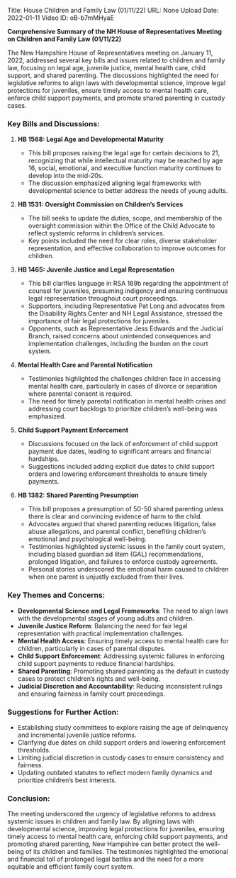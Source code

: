 Title: House Children and Family Law (01/11/22)
URL: None
Upload Date: 2022-01-11
Video ID: oB-b7mMHyaE

**Comprehensive Summary of the NH House of Representatives Meeting on Children and Family Law (01/11/22)**

The New Hampshire House of Representatives meeting on January 11, 2022, addressed several key bills and issues related to children and family law, focusing on legal age, juvenile justice, mental health care, child support, and shared parenting. The discussions highlighted the need for legislative reforms to align laws with developmental science, improve legal protections for juveniles, ensure timely access to mental health care, enforce child support payments, and promote shared parenting in custody cases.

### Key Bills and Discussions:

1. **HB 1568: Legal Age and Developmental Maturity**  
   - This bill proposes raising the legal age for certain decisions to 21, recognizing that while intellectual maturity may be reached by age 16, social, emotional, and executive function maturity continues to develop into the mid-20s.  
   - The discussion emphasized aligning legal frameworks with developmental science to better address the needs of young adults.  

2. **HB 1531: Oversight Commission on Children’s Services**  
   - The bill seeks to update the duties, scope, and membership of the oversight commission within the Office of the Child Advocate to reflect systemic reforms in children’s services.  
   - Key points included the need for clear roles, diverse stakeholder representation, and effective collaboration to improve outcomes for children.  

3. **HB 1465: Juvenile Justice and Legal Representation**  
   - This bill clarifies language in RSA 169b regarding the appointment of counsel for juveniles, presuming indigency and ensuring continuous legal representation throughout court proceedings.  
   - Supporters, including Representative Pat Long and advocates from the Disability Rights Center and NH Legal Assistance, stressed the importance of fair legal protections for juveniles.  
   - Opponents, such as Representative Jess Edwards and the Judicial Branch, raised concerns about unintended consequences and implementation challenges, including the burden on the court system.  

4. **Mental Health Care and Parental Notification**  
   - Testimonies highlighted the challenges children face in accessing mental health care, particularly in cases of divorce or separation where parental consent is required.  
   - The need for timely parental notification in mental health crises and addressing court backlogs to prioritize children’s well-being was emphasized.  

5. **Child Support Payment Enforcement**  
   - Discussions focused on the lack of enforcement of child support payment due dates, leading to significant arrears and financial hardships.  
   - Suggestions included adding explicit due dates to child support orders and lowering enforcement thresholds to ensure timely payments.  

6. **HB 1382: Shared Parenting Presumption**  
   - This bill proposes a presumption of 50-50 shared parenting unless there is clear and convincing evidence of harm to the child.  
   - Advocates argued that shared parenting reduces litigation, false abuse allegations, and parental conflict, benefiting children’s emotional and psychological well-being.  
   - Testimonies highlighted systemic issues in the family court system, including biased guardian ad litem (GAL) recommendations, prolonged litigation, and failures to enforce custody agreements.  
   - Personal stories underscored the emotional harm caused to children when one parent is unjustly excluded from their lives.  

### Key Themes and Concerns:  
- **Developmental Science and Legal Frameworks**: The need to align laws with the developmental stages of young adults and children.  
- **Juvenile Justice Reform**: Balancing the need for fair legal representation with practical implementation challenges.  
- **Mental Health Access**: Ensuring timely access to mental health care for children, particularly in cases of parental disputes.  
- **Child Support Enforcement**: Addressing systemic failures in enforcing child support payments to reduce financial hardships.  
- **Shared Parenting**: Promoting shared parenting as the default in custody cases to protect children’s rights and well-being.  
- **Judicial Discretion and Accountability**: Reducing inconsistent rulings and ensuring fairness in family court proceedings.  

### Suggestions for Further Action:  
- Establishing study committees to explore raising the age of delinquency and incremental juvenile justice reforms.  
- Clarifying due dates on child support orders and lowering enforcement thresholds.  
- Limiting judicial discretion in custody cases to ensure consistency and fairness.  
- Updating outdated statutes to reflect modern family dynamics and prioritize children’s best interests.  

### Conclusion:  
The meeting underscored the urgency of legislative reforms to address systemic issues in children and family law. By aligning laws with developmental science, improving legal protections for juveniles, ensuring timely access to mental health care, enforcing child support payments, and promoting shared parenting, New Hampshire can better protect the well-being of its children and families. The testimonies highlighted the emotional and financial toll of prolonged legal battles and the need for a more equitable and efficient family court system.
